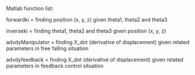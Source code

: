 Matlab function list:

forwardki = finding position (x, y, z) given theta1, theta2 and theta3

inverseki = finding theta1, theta2 and theta3 given position (x, y, z)

advdyManipulator = finding X_dot (derivative of displacement) given related parameters in free falling situation

advdyfeedback = finding X_dot (derivative of displacement) given related parameters in feedback control situation
